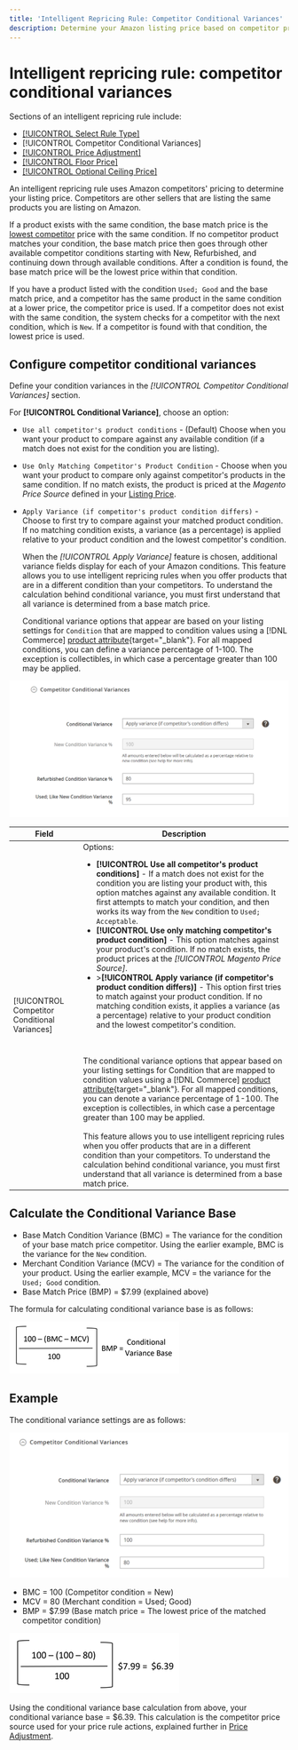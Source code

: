 ```yaml
---
title: 'Intelligent Repricing Rule: Competitor Conditional Variances'
description: Determine your Amazon listing price based on competitor pricing and condition of the product by creating an intelligent repricing rule.
---
```


# Intelligent repricing rule: competitor conditional variances

Sections of an intelligent repricing rule include:

- [[!UICONTROL Select Rule Type]](./intelligent-repricing-rules.md)
- [!UICONTROL Competitor Conditional Variances]
- [[!UICONTROL Price Adjustment]](./price-adjustment.md)
- [[!UICONTROL Floor Price]](./floor-price.md)
- [[!UICONTROL Optional Ceiling Price]](./optional-ceiling-price.md)

An intelligent repricing rule uses Amazon competitors' pricing to determine your listing price. Competitors are other sellers that are listing the same products you are listing on Amazon.

If a product exists with the same condition, the base match price is the [lowest competitor](./lowest-competitor-pricing.md) price with the same condition. If no competitor product matches your condition, the base match price then goes through other available competitor conditions starting with New, Refurbished, and continuing down through available conditions. After a condition is found, the base match price will be the lowest price within that condition.

If you have a product listed with the condition `Used; Good` and the base match price, and a competitor has the same product in the same condition at a lower price, the competitor price is used. If a competitor does not exist with the same condition, the system checks for a competitor with the next condition, which is `New`. If a competitor is found with that condition, the lowest price is used.

## Configure competitor conditional variances

Define your condition variances in the _[!UICONTROL Competitor Conditional Variances]_ section.

For **[!UICONTROL Conditional Variance]**, choose an option:

- `Use all competitor's product conditions` - (Default) Choose when you want your product to compare against any available condition (if a match does not exist for the condition you are listing).

- `Use Only Matching Competitor's Product Condition` - Choose when you want your product to compare only against competitor's products in the same condition. If no match exists, the product is priced at the _Magento Price Source_ defined in your [Listing Price](./listing-price.md).

- `Apply Variance (if competitor's product condition differs)` - Choose to first try to compare against your matched product condition. If no matching condition exists, a variance (as a percentage) is applied relative to your product condition and the lowest competitor's condition.

   When the _[!UICONTROL Apply Variance]_ feature is chosen, additional variance fields display for each of your Amazon conditions. This feature allows you to use intelligent repricing rules when you offer products that are in a different condition than your competitors. To understand the calculation behind conditional variance, you must first understand that all variance is determined from a base match price.

   Conditional variance options that appear are based on your listing settings for `Condition` that are mapped to condition values using a [!DNL Commerce] [product attribute](https://docs.magento.com/user-guide/catalog/product-attributes.html){target="_blank"}. For all mapped conditions, you can define a variance percentage of 1-100. The exception is collectibles, in which case a percentage greater than 100 may be applied.

![Intelligent repricing rule - competitor conditional variances](assets/amazon-competitor-cond-variances.png)

|Field|Description|
|--- |--- |
|[!UICONTROL Competitor Conditional Variances]|Options: <ul><li>**[!UICONTROL Use all competitor's product conditions]** - If a match does not exist for the condition you are listing your product with, this option matches against any available condition. It first attempts to match your condition, and then works its way from the `New` condition to `Used; Acceptable`.</li><li>**[!UICONTROL Use only matching competitor's product condition]** - This option matches against your product's condition. If no match exists, the product prices at the _[!UICONTROL Magento Price Source]_.</li><li>>**[!UICONTROL Apply variance (if competitor's product condition differs)]** - This option first tries to match against your product condition. If no matching condition exists, it applies a variance (as a percentage) relative to your product condition and the lowest competitor's condition.</li></ul><br><br>The conditional variance options that appear based on your listing settings for Condition that are mapped to condition values using a [!DNL Commerce] [product attribute](https://docs.magento.com/user-guide/catalog/product-attributes.html){target="_blank"}. For all mapped conditions, you can denote a variance percentage of 1-100. The exception is collectibles, in which case a percentage greater than 100 may be applied.<br><br>This feature allows you to use intelligent repricing rules when you offer products that are in a different condition than your competitors. To understand the calculation behind conditional variance, you must first understand that all variance is determined from a base match price.|

## Calculate the Conditional Variance Base

- Base Match Condition Variance (BMC) = The variance for the condition of your base match price competitor. Using the earlier example, BMC is the variance for the `New` condition.
- Merchant Condition Variance (MCV) = The variance for the condition of your product. Using the earlier example, MCV = the variance for the `Used; Good` condition.
- Base Match Price (BMP) = $7.99 (explained above)

The formula for calculating conditional variance base is as follows:

![conditional variance base calculation formula](assets/amazon-cond-variance-calc-1.png)

## Example

The conditional variance settings are as follows:

![example conditional variance settings](assets/amazon-cond-variances.png)

- BMC = 100 (Competitor condition = New)
- MCV = 80 (Merchant condition = Used; Good)
- BMP = $7.99 (Base match price = The lowest price of the matched competitor condition)

![conditional variance base calculation example](assets/amazon-cond-variance-calc-2.png)

Using the conditional variance base calculation from above, your conditional variance base = $6.39. This calculation is the competitor price source used for your price rule actions, explained further in [Price Adjustment](./price-adjustment.md).
